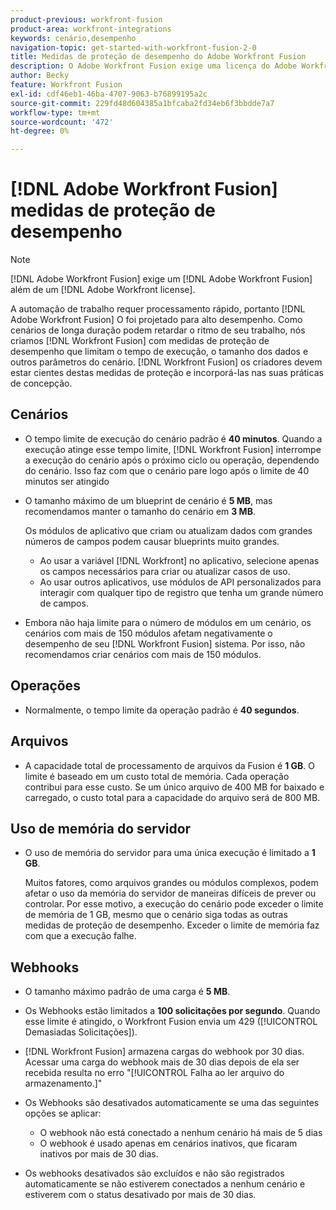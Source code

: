 ```yaml
---
product-previous: workfront-fusion
product-area: workfront-integrations
keywords: cenário,desempenho
navigation-topic: get-started-with-workfront-fusion-2-0
title: Medidas de proteção de desempenho do Adobe Workfront Fusion
description: O Adobe Workfront Fusion exige uma licença do Adobe Workfront Fusion além de uma licença da Adobe Workfront.
author: Becky
feature: Workfront Fusion
exl-id: cdf46eb1-46ba-4707-9063-b76899195a2c
source-git-commit: 229fd48d604385a1bfcaba2fd34eb6f3bbdde7a7
workflow-type: tm+mt
source-wordcount: '472'
ht-degree: 0%

---
```


# [!DNL Adobe Workfront Fusion] medidas de proteção de desempenho

>[!NOTE]
>
>[!DNL Adobe Workfront Fusion] exige um [!DNL Adobe Workfront Fusion] além de um [!DNL Adobe Workfront license].

A automação de trabalho requer processamento rápido, portanto [!DNL Adobe Workfront Fusion] O foi projetado para alto desempenho. Como cenários de longa duração podem retardar o ritmo de seu trabalho, nós criamos [!DNL Workfront Fusion] com medidas de proteção de desempenho que limitam o tempo de execução, o tamanho dos dados e outros parâmetros do cenário. [!DNL Workfront Fusion] os criadores devem estar cientes destas medidas de proteção e incorporá-las nas suas práticas de concepção.

## Cenários

* O tempo limite de execução do cenário padrão é **40 minutos**. Quando a execução atinge esse tempo limite, [!DNL Workfront Fusion] interrompe a execução do cenário após o próximo ciclo ou operação, dependendo do cenário. Isso faz com que o cenário pare logo após o limite de 40 minutos ser atingido
* O tamanho máximo de um blueprint de cenário é **5 MB**, mas recomendamos manter o tamanho do cenário em **3 MB**.

   Os módulos de aplicativo que criam ou atualizam dados com grandes números de campos podem causar blueprints muito grandes.

   * Ao usar a variável [!DNL Workfront] no aplicativo, selecione apenas os campos necessários para criar ou atualizar casos de uso.
   * Ao usar outros aplicativos, use módulos de API personalizados para interagir com qualquer tipo de registro que tenha um grande número de campos.

* Embora não haja limite para o número de módulos em um cenário, os cenários com mais de 150 módulos afetam negativamente o desempenho de seu [!DNL Workfront Fusion] sistema. Por isso, não recomendamos criar cenários com mais de 150 módulos.

## Operações

* Normalmente, o tempo limite da operação padrão é **40 segundos**.

<!--
* The operation timeout for calls to Adobe Workfront is **120 seconds**.
-->

## Arquivos

* A capacidade total de processamento de arquivos da Fusion é **1 GB**. O limite é baseado em um custo total de memória. Cada operação contribui para esse custo. Se um único arquivo de 400 MB for baixado e carregado, o custo total para a capacidade do arquivo será de 800 MB.

## Uso de memória do servidor

* O uso de memória do servidor para uma única execução é limitado a **1 GB**.

   Muitos fatores, como arquivos grandes ou módulos complexos, podem afetar o uso da memória do servidor de maneiras difíceis de prever ou controlar. Por esse motivo, a execução do cenário pode exceder o limite de memória de 1 GB, mesmo que o cenário siga todas as outras medidas de proteção de desempenho. Exceder o limite de memória faz com que a execução falhe.

## Webhooks

* O tamanho máximo padrão de uma carga é **5 MB**.
* Os Webhooks estão limitados a **100 solicitações por segundo**. Quando esse limite é atingido, o Workfront Fusion envia um 429 ([!UICONTROL Demasiadas Solicitações]).
* [!DNL Workfront Fusion] armazena cargas do webhook por 30 dias. Acessar uma carga do webhook mais de 30 dias depois de ela ser recebida resulta no erro &quot;[!UICONTROL Falha ao ler arquivo do armazenamento.]&quot;
* Os Webhooks são desativados automaticamente se uma das seguintes opções se aplicar:

   * O webhook não está conectado a nenhum cenário há mais de 5 dias
   * O webhook é usado apenas em cenários inativos, que ficaram inativos por mais de 30 dias.

* Os webhooks desativados são excluídos e não são registrados automaticamente se não estiverem conectados a nenhum cenário e estiverem com o status desativado por mais de 30 dias.
